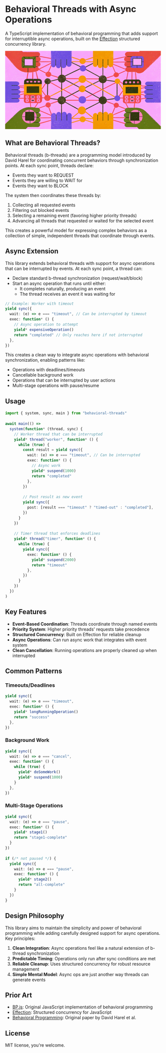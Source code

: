 # Behavioral Threads with Async Operations

A TypeScript implementation of behavioral programming that adds support for
interruptible async operations, built on the
[Effection](https://frontside.com/effection/) structured concurrency library.

![bthreads-logo](bthreads.webp)

## What are Behavioral Threads?

Behavioral threads (b-threads) are a programming model introduced by David
Harel for coordinating concurrent behaviors through synchronization points. At
each sync point, threads declare:

- Events they want to REQUEST
- Events they are willing to WAIT for
- Events they want to BLOCK

The system then coordinates these threads by:

1. Collecting all requested events
2. Filtering out blocked events
3. Selecting a remaining event (favoring higher priority threads)
4. Advancing all threads that requested or waited for the selected event

This creates a powerful model for expressing complex behaviors as a collection
of simple, independent threads that coordinate through events.

## Async Extension

This library extends behavioral threads with support for async operations that
can be interrupted by events. At each sync point, a thread can:

- Declare standard b-thread synchronization (request/wait/block)
- Start an async operation that runs until either:
  - It completes naturally, producing an event
  - The thread receives an event it was waiting for

```typescript
// Example: Worker with timeout
yield sync({
  wait: (e) => e === "timeout", // Can be interrupted by timeout
  exec: function* () {
    // Async operation to attempt
    yield* expensiveOperation()
    return "completed" // Only reaches here if not interrupted
  },
})
```

This creates a clean way to integrate async operations with behavioral
synchronization, enabling patterns like:

- Operations with deadlines/timeouts
- Cancellable background work
- Operations that can be interrupted by user actions
- Multi-stage operations with pause/resume

## Usage

```typescript
import { system, sync, main } from "behavioral-threads"

await main(() =>
  system(function* (thread, sync) {
    // Worker thread that can be interrupted
    yield* thread("worker", function* () {
      while (true) {
        const result = yield sync({
          wait: (e) => e === "timeout", // Can be interrupted
          exec: function* () {
            // Async work
            yield* suspend(1000)
            return "completed"
          },
        })

        // Post result as new event
        yield sync({
          post: [result === "timeout" ? "timed-out" : "completed"],
        })
      }
    })

    // Timer thread that enforces deadlines
    yield* thread("timer", function* () {
      while (true) {
        yield sync({
          exec: function* () {
            yield* suspend(2000)
            return "timeout"
          },
        })
      }
    })
  })
)
```

## Key Features

- **Event-Based Coordination**: Threads coordinate through named events
- **Priority System**: Higher priority threads' requests take precedence
- **Structured Concurrency**: Built on Effection for reliable cleanup
- **Async Operations**: Can run async work that integrates with event system
- **Clean Cancellation**: Running operations are properly cleaned up when
  interrupted

## Common Patterns

### Timeouts/Deadlines

```typescript
yield sync({
  wait: (e) => e === "timeout",
  exec: function* () {
    yield* longRunningOperation()
    return "success"
  },
})
```

### Background Work

```typescript
yield sync({
  wait: (e) => e === "cancel",
  exec: function* () {
    while (true) {
      yield* doSomeWork()
      yield* suspend(1000)
    }
  },
})
```

### Multi-Stage Operations

```typescript
yield sync({
  wait: (e) => e === "pause",
  exec: function* () {
    yield* stage1()
    return "stage1-complete"
  }
})

if (/* not paused */) {
  yield sync({
    wait: (e) => e === "pause",
    exec: function* () {
      yield* stage2()
      return "all-complete"
    }
  })
}
```

## Design Philosophy

This library aims to maintain the simplicity and power of behavioral
programming while adding carefully designed support for async operations. Key
principles:

1. **Clean Integration**: Async operations feel like a natural extension of
   b-thread synchronization
2. **Predictable Timing**: Operations only run after sync conditions are met
3. **Reliable Cleanup**: Uses structured concurrency for robust resource
   management
4. **Simple Mental Model**: Async ops are just another way threads can
   generate events

## Prior Art

- [BP.js](https://bpjs.readthedocs.io/): Original JavaScript implementation of
  behavioral programming
- [Effection](https://frontside.com/effection/): Structured concurrency for
  JavaScript
- [Behavioral Programming](https://www.wisdom.weizmann.ac.il/~harel/papers/Behavioral%20Programming.pdf):
  Original paper by David Harel et al.

## License

MIT license, you're welcome.
